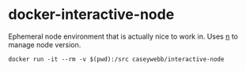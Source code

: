 # docker-interactive-node

Ephemeral node environment that is actually nice to work in.
Uses [n](https://github.com/tj/n) to manage node version.

`docker run -it --rm -v $(pwd):/src caseywebb/interactive-node`
